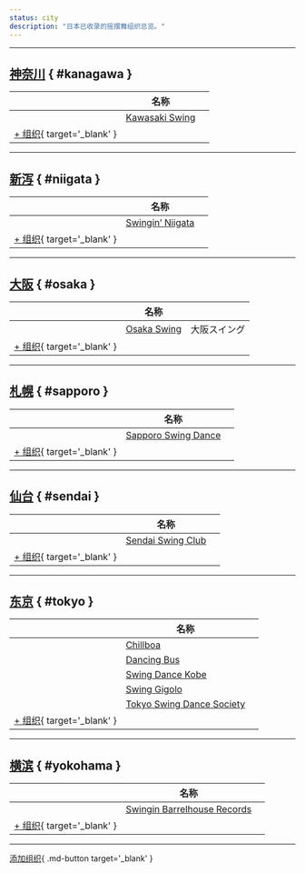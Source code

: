 ```yaml
---
status: city
description: "日本已收录的摇摆舞组织总览。"
---
```


---

## <a id=kanagawa></a>[神奈川](#kanagawa) { #kanagawa }

| | 名称 | |
| --- | --- | --- |
| | [Kawasaki Swing](kawasaki-swing.md) |  |
| [+ 组织](https://github.com/swingdance/orgs/issues/new?assignees=&labels=add+org&projects=&template=02-add_entity.yml&title=%5Bjp%5D%20%3CName%3E&region=jp&province=Kanagawa&city=Kanagawa){ target='_blank' }

---

## <a id=niigata></a>[新泻](#niigata) { #niigata }

| | 名称 | |
| --- | --- | --- |
| | [Swingin’ Niigata](swingin-niigata.md) |  |
| [+ 组织](https://github.com/swingdance/orgs/issues/new?assignees=&labels=add+org&projects=&template=02-add_entity.yml&title=%5Bjp%5D%20%3CName%3E&region=jp&province=Niigata&city=Niigata){ target='_blank' }

---

## <a id=osaka></a>[大阪](#osaka) { #osaka }

| | 名称 | |
| --- | --- | --- |
| | [Osaka Swing](osaka-swing.md) | 大阪スイング |
| [+ 组织](https://github.com/swingdance/orgs/issues/new?assignees=&labels=add+org&projects=&template=02-add_entity.yml&title=%5Bjp%5D%20%3CName%3E&region=jp&province=Osaka&city=Osaka){ target='_blank' }

---

## <a id=sapporo></a>[札幌](#sapporo) { #sapporo }

| | 名称 | |
| --- | --- | --- |
| | [Sapporo Swing Dance](sapporo-swing-dance.md) |  |
| [+ 组织](https://github.com/swingdance/orgs/issues/new?assignees=&labels=add+org&projects=&template=02-add_entity.yml&title=%5Bjp%5D%20%3CName%3E&region=jp&province=Sapporo&city=Sapporo){ target='_blank' }

---

## <a id=sendai></a>[仙台](#sendai) { #sendai }

| | 名称 | |
| --- | --- | --- |
| | [Sendai Swing Club](sendai-swing-club.md) |  |
| [+ 组织](https://github.com/swingdance/orgs/issues/new?assignees=&labels=add+org&projects=&template=02-add_entity.yml&title=%5Bjp%5D%20%3CName%3E&region=jp&province=Sendai&city=Sendai){ target='_blank' }

---

## <a id=tokyo></a>[东京](#tokyo) { #tokyo }

| | 名称 | |
| --- | --- | --- |
| | [Chillboa](chillboa.md) |  |
| | [Dancing Bus](dancing-bus.md) |  |
| | [Swing Dance Kobe](swing-dance-kobe.md) |  |
| | [Swing Gigolo](swing-gigolo.md) |  |
| | [Tokyo Swing Dance Society](tokyo-swing-dance-society.md) |  |
| [+ 组织](https://github.com/swingdance/orgs/issues/new?assignees=&labels=add+org&projects=&template=02-add_entity.yml&title=%5Bjp%5D%20%3CName%3E&region=jp&province=Tokyo&city=Tokyo){ target='_blank' }

---

## <a id=yokohama></a>[横滨](#yokohama) { #yokohama }

| | 名称 | |
| --- | --- | --- |
| | [Swingin Barrelhouse Records](swingin-barrelhouse-records.md) |  |
| [+ 组织](https://github.com/swingdance/orgs/issues/new?assignees=&labels=add+org&projects=&template=02-add_entity.yml&title=%5Bjp%5D%20%3CName%3E&region=jp&province=Yokohama&city=Yokohama){ target='_blank' }

---

[添加组织](https://github.com/swingdance/orgs/issues/new?assignees=&labels=add+org&projects=&template=02-add_entity.yml&title=%5Bjp%5D%20%3CName%3E&region=jp&province=&city=){ .md-button target='_blank' }
